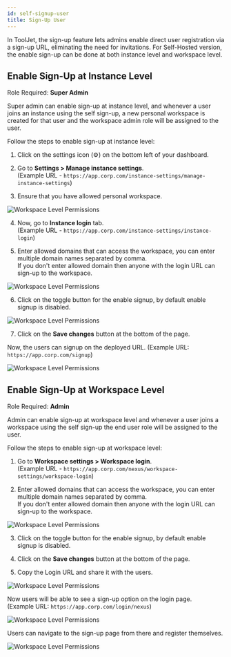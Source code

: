 ```yaml
---
id: self-signup-user
title: Sign-Up User
---
```


In ToolJet, the sign-up feature lets admins enable direct user registration via a sign-up URL, eliminating the need for invitations. For Self-Hosted version, the enable sign-up can be done at both instance level and workspace level. 

## Enable Sign-Up at Instance Level

Role Required: **Super Admin** <br/>

Super admin can enable sign-up at instance level, and whenever a user joins an instance using the self sign-up, a new personal workspace is created for that user and the workspace admin role will be assigned to the user.

Follow the steps to enable sign-up at instance level:

1. Click on the settings icon (⚙️) on the bottom left of your dashboard.

2. Go to **Settings > Manage instance settings**. <br/> 
    (Example URL - `https://app.corp.com/instance-settings/manage-instance-settings`)

3. Ensure that you have allowed personal workspace.

<img className="screenshot-full" src="/img/user-management/onboard-user/self-signup/personal-ws.png" alt="Workspace Level Permissions" />

4. Now, go to **Instance login** tab. <br/> 
    (Example URL - `https://app.corp.com/instance-settings/instance-login`)

5. Enter allowed domains that can access the workspace, you can enter multiple domain names separated by comma. <br/>
If you don't enter allowed domain then anyone with the login URL can sign-up to the workspace.

<img className="screenshot-full" src="/img/user-management/onboard-user/self-signup/sh-allowed-domain.png" alt="Workspace Level Permissions" />

6. Click on the toggle button for the enable signup, by default enable signup is disabled.

<img className="screenshot-full" src="/img/user-management/onboard-user/self-signup/sh-enable-signup.png" alt="Workspace Level Permissions" />

7. Click on the **Save changes** button at the bottom of the page.

Now, the users can signup on the deployed URL. (Example URL: `https://app.corp.com/signup`)

<img className="screenshot-full" src="/img/user-management/onboard-user/self-signup/instance-signup.png" alt="Workspace Level Permissions" />

## Enable Sign-Up at Workspace Level

Role Required: **Admin** <br/>

Admin can enable sign-up at workspace level and whenever a user joins a workspace using the self sign-up the end user role will be assigned to the user.

Follow the steps to enable sign-up at workspace level:

1. Go to **Workspace settings > Workspace login**. <br/>
    (Example URL - `https://app.corp.com/nexus/workspace-settings/workspace-login`)

2. Enter allowed domains that can access the workspace, you can enter multiple domain names separated by comma. <br/>
If you don't enter allowed domain then anyone with the login URL can sign-up to the workspace.

<img className="screenshot-full" src="/img/user-management/onboard-user/self-signup/allowed-domain.png" alt="Workspace Level Permissions" />

3. Click on the toggle button for the enable signup, by default enable signup is disabled.

4. Click on the **Save changes** button at the bottom of the page.

5. Copy the Login URL and share it with the users.

<img className="screenshot-full" src="/img/user-management/onboard-user/self-signup/login-url.png" alt="Workspace Level Permissions" />

Now users will be able to see a sign-up option on the login page. <br/>
(Example URL: `https://app.corp.com/login/nexus`)

<img className="screenshot-full" src="/img/user-management/onboard-user/self-signup/login-page.png" alt="Workspace Level Permissions" />

Users can navigate to the sign-up page from there and register themselves.

<img className="screenshot-full" src="/img/user-management/onboard-user/self-signup/signup-page.png" alt="Workspace Level Permissions" />

